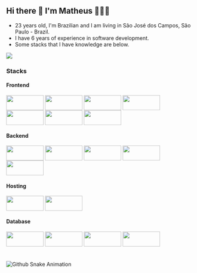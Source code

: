 ## Hi there 👋 I'm Matheus 👨🏻‍💻

- 23 years old, I'm Brazilian and I am living in São José dos Campos, São Paulo - Brazil.
- I have 6 years of experience in software development. 
- Some stacks that I have knowledge are below.

<a href="https://www.linkedin.com/in/matheus-constantino-gomes/" target="_blank"><img src="https://img.shields.io/badge/linkedin-0A66C2?style=for-the-badge&logo=linkedin&logoColor=white"/></a>

### Stacks
<div>
    <h4>Frontend</h4>
    <img align="center"  height="40" width="100" src="https://img.shields.io/badge/html5-%23E34F26.svg?style=for-the-badge&logo=html5&logoColor=white">
    <img align="center"  height="40" width="100" src="https://img.shields.io/badge/css3-%231572B6.svg?style=for-the-badge&logo=css3&logoColor=white">
    <img align="center"  height="40" width="100" src="https://img.shields.io/badge/javascript-%23323330.svg?style=for-the-badge&logo=javascript&logoColor=%23F7DF1E">
    <img align="center"  height="40" width="100" src="https://img.shields.io/badge/Nuxt-002E3B?style=for-the-badge&logo=nuxtdotjs&logoColor=#00DC82">
    <img align="center"  height="40" width="100" src="https://img.shields.io/badge/vuejs-%2335495e.svg?style=for-the-badge&logo=vuedotjs&logoColor=%234FC08D">
    <img align="center"  height="40" width="100" src="https://img.shields.io/badge/jquery-%230769AD.svg?style=for-the-badge&logo=jquery&logoColor=white">
    <img align="center"  height="40" width="100" src="https://img.shields.io/badge/bootstrap-%23563D7C.svg?style=for-the-badge&logo=bootstrap&logoColor=white">
    <h4>Backend</h4>
    <img align="center"  height="40" width="100" src="https://img.shields.io/badge/php-%23777BB4.svg?style=for-the-badge&logo=php&logoColor=white">
    <img align="center"  height="40" width="100" src="https://img.shields.io/badge/laravel-%23FF2D20.svg?style=for-the-badge&logo=laravel&logoColor=white">
    <img align="center"  height="40" width="100" src="https://img.shields.io/badge/node.js-6DA55F?style=for-the-badge&logo=node.js&logoColor=white">
    <img align="center"  height="40" width="100" src="https://img.shields.io/badge/typescript-%23007ACC.svg?style=for-the-badge&logo=typescript&logoColor=white">
    <img align="center"  height="40" width="100" src="https://img.shields.io/badge/python-3670A0?style=for-the-badge&logo=python&logoColor=ffdd54">
    <h4>Hosting</h4>
    <img align="center"  height="40" width="100" src="https://img.shields.io/badge/AWS-%23FF9900.svg?style=for-the-badge&logo=amazon-aws&logoColor=white">
    <img align="center"  height="40" width="100" src="https://img.shields.io/badge/azure-%230072C6.svg?style=for-the-badge&logo=microsoftazure&logoColor=white">
    <h4>Database</h4>
    <img align="center"  height="40" width="100" src="https://img.shields.io/badge/MongoDB-%234ea94b.svg?style=for-the-badge&logo=mongodb&logoColor=white">
    <img align="center"  height="40" width="100" src="https://img.shields.io/badge/mysql-%2300f.svg?style=for-the-badge&logo=mysql&logoColor=white">
    <img align="center"  height="40" width="100" src="https://img.shields.io/badge/Microsoft%20SQL%20Sever-CC2927?style=for-the-badge&logo=microsoft%20sql%20server&logoColor=white">
    <img align="center"  height="40" width="100" src="https://img.shields.io/badge/postgres-%23316192.svg?style=for-the-badge&logo=postgresql&logoColor=white">  
</div>

#

![Github Snake Animation](https://user-images.githubusercontent.com/50845287/198006983-1a7c22e4-633f-41c5-b5f7-201278b1700d.svg)

